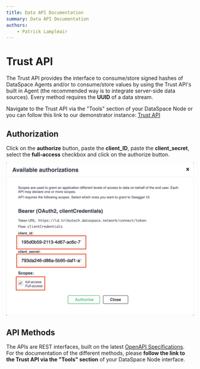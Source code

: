 ```yaml
---
title: Data API Documentation
summary: Data API Documentation
authors:
    - Patrick Lamplmair
---
```


# Trust API

The Trust API provides the interface to consume/store signed hashes of DataSpace Agents and/or to consume/store values by using the Trust API's built in Agent (the recommended way is to integrate server-side data sources). Every method requires the **UUID** of a data stream.

Navigate to the Trust API via the "Tools" section of your DataSpace Node or you can follow this link to our demonstrator instance: <a href="https://trust-layer-api.azuretrial-node-a.dataspace-node.com/" target="_blank">Trust API</a>

## Authorization

Click on the **authorize** button, paste the **client_ID**, paste the **client_secret**, select the **full-access** checkbox and click on the authorize button.

![Enter URL](img/api-authorize.png)

## API Methods

The APIs are REST interfaces, built on the latest <a href="http://spec.openapis.org/oas/v3.0.2" target="_blank">OpenAPI Specifications</a>. For the documentation of the different methods, please **follow the link to the Trust API via the "Tools" section** of your DataSpace Node interface.
